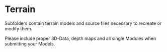 # Terrain
Subfolders contain terrain models and source files necessary to recreate or modify them.

Please include proper 3D-Data, depth maps and all single Modules when submitting your Models.
